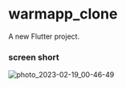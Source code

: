 # warmapp_clone

A new Flutter project.

### screen short
![photo_2023-02-19_00-46-49](https://user-images.githubusercontent.com/89806110/219884610-96cdfe47-4f45-475d-85b8-0022d05eb3d5.jpg)

